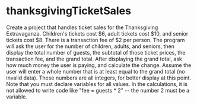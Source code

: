 # thanksgivingTicketSales
Create a project that handles ticket sales for the Thanksgiving Extravaganza. Children's tickets cost $6, adult tickets cost $10, and senior tickets cost $8. There is a transaction fee of $2 per person. The program will ask the user for the number of children, adults, and seniors, then display the total number of guests, the subtotal of those ticket prices, the transaction fee, and the grand total. After displaying the grand total, ask how much money the user is paying, and calculate the change. Assume the user will enter a whole number that is at least equal to the grand total (no invalid data). These numbers are all integers, for better display at this point.  Note that you must declare variables for all values. In the calculations, it is not allowed to write code like "fee = guests * 2" -- the number 2 must be a variable.
